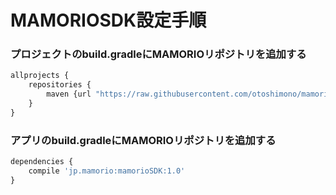 # MAMORIOSDK設定手順
### プロジェクトのbuild.gradleにMAMORIOリポジトリを追加する
```javascript
allprojects {
    repositories {
        maven {url "https://raw.githubusercontent.com/otoshimono/mamorio-sdk-android-bin/master/"}
    }
}
```

### アプリのbuild.gradleにMAMORIOリポジトリを追加する
```javascript
dependencies {
    compile 'jp.mamorio:mamorioSDK:1.0'
}
```

